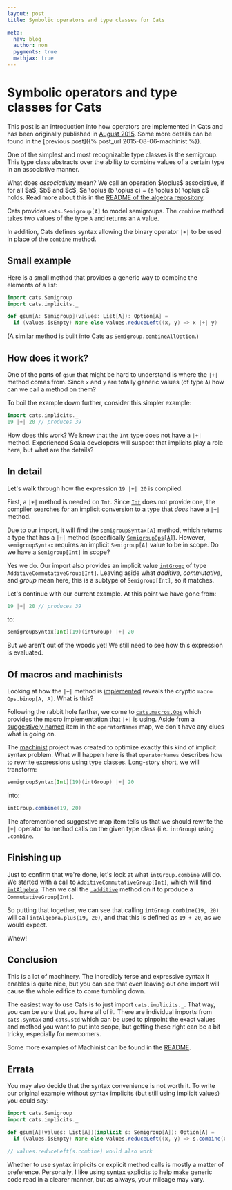 ```yaml
---
layout: post
title: Symbolic operators and type classes for Cats

meta:
  nav: blog
  author: non
  pygments: true
  mathjax: true
---
```


Symbolic operators and type classes for Cats
============================================

This post is an introduction into how operators are implemented in Cats and has been originally published in [August 2015](https://gist.github.com/non/3abdb35a72c39276d3d9).
Some more details can be found in the [previous post]({% post_url 2015-08-06-machinist %}).

One of the simplest and most recognizable type classes is the semigroup.
This type class abstracts over the ability to combine values of a certain
type in an associative manner.

<div class="side-note">
  What does <em>associativity</em> mean?
  We call an operation $\oplus$ associative, if for all $a$, $b$ and $c$, $a \oplus (b \oplus c) = (a \oplus b) \oplus c$ holds.
  Read more about this in the <a href="https://github.com/non/algebra#algebraic-properties-and-terminology">README of the algebra repository</a>.
</div>

Cats provides `cats.Semigroup[A]` to model semigroups.
The `combine` method takes two values of the type `A` and returns an `A` value.

In addition, Cats defines syntax allowing the binary operator `|+|` to be
used in place of the `combine` method.

Small example
-------------

Here is a small method that provides a generic way to combine the elements
of a list:

```scala
import cats.Semigroup
import cats.implicits._

def gsum[A: Semigroup](values: List[A]): Option[A] =
  if (values.isEmpty) None else values.reduceLeft((x, y) => x |+| y)
```

(A similar method is built into Cats as `Semigroup.combineAllOption`.)

How does it work?
-----------------

One of the parts of `gsum` that might be hard to understand is where
the `|+|` method comes from. Since `x` and `y` are totally generic values
(of type `A`) how can we call a method on them?

To boil the example down further, consider this simpler example:

```scala
import cats.implicits._
19 |+| 20 // produces 39
```

How does this work? We know that the `Int` type does not have a `|+|` method.
Experienced Scala developers will suspect that implicits play a role here,
but what are the details?

In detail
---------

Let's walk through how the expression `19 |+| 20` is compiled.

First, a `|+|` method is needed on `Int`. Since
[`Int`](https://github.com/scala/scala/blob/v2.11.7/src/library/scala/Int.scala)
does not provide one, the compiler searches for an implicit conversion to a
type that *does* have a `|+|` method.

Due to our import, it will find the
[`semigroupSyntax[A]`](https://github.com/non/cats/blob/82dbf4076572dfbb6e29dd49875f5e5d929f80be/core/src/main/scala/cats/syntax/semigroup.scala#L8)
method, which returns a type that has a `|+|` method (specifically
[`SemigroupOps[A]`](https://github.com/non/cats/blob/82dbf4076572dfbb6e29dd49875f5e5d929f80be/core/src/main/scala/cats/syntax/semigroup.scala#L12)).
However, `semigroupSyntax` requires an implicit `Semigroup[A]` value to be in scope.
Do we have a `Semigroup[Int]` in scope?

Yes we do. Our import also provides an implicit value [`intGroup`](https://github.com/non/cats/blob/82dbf4076572dfbb6e29dd49875f5e5d929f80be/std/src/main/scala/cats/std/anyval.scala#L23)
of type `AdditiveCommutativeGroup[Int]`. Leaving aside what *additive*, *commutative*,
and *group* mean here, this is a subtype of `Semigroup[Int]`, so it matches.

Let's continue with our current example. At this point we have gone from:

```scala
19 |+| 20 // produces 39
```

to:

```scala
semigroupSyntax[Int](19)(intGroup) |+| 20
```

But we aren't out of the woods yet! We still need to see how this expression
is evaluated.

Of macros and machinists
------------------------

Looking at how the `|+|` method is
[implemented](https://github.com/non/cats/blob/82dbf4076572dfbb6e29dd49875f5e5d929f80be/core/src/main/scala/cats/syntax/semigroup.scala#L13)
reveals the cryptic `macro Ops.binop[A, A]`. What is this?

Following the rabbit hole farther, we come to
[`cats.macros.Ops`](https://github.com/non/cats/blob/82dbf4076572dfbb6e29dd49875f5e5d929f80be/macros/src/main/scala/cats/macros/Ops.scala#L6)
which provides the macro implementation that `|+|` is using. Aside from a
[suggestively named](https://github.com/non/cats/blob/82dbf4076572dfbb6e29dd49875f5e5d929f80be/macros/src/main/scala/cats/macros/Ops.scala#L18)
item in the `operatorNames` map, we don't have any clues what is going on.

The [machinist](https://github.com/typelevel/machinist) project was created
to optimize exactly this kind of implicit syntax problem. What will happen here
is that `operatorNames` describes how to rewrite expressions using type
classes. Long-story short, we will transform:

```scala
semigroupSyntax[Int](19)(intGroup) |+| 20
```

into:

```scala
intGroup.combine(19, 20)
```

The aforementioned suggestive map item tells us that we should rewrite the `|+|` operator
to method calls on the given type class (i.e. `intGroup`) using `.combine`.

Finishing up
------------

Just to confirm that we're done, let's look at what `intGroup.combine` will do.
We started with a call to `AdditiveCommutativeGroup[Int]`, which will find
[`intAlgebra`](https://github.com/non/algebra/blob/v0.3.1/std/shared/src/main/scala/algebra/std/int.scala#L12).
Then we call the [`.additive`](https://github.com/non/algebra/blob/v0.3.1/core/src/main/scala/algebra/ring/Additive.scala#L93)
method on it to produce a `CommutativeGroup[Int]`.

So putting that together, we can see that calling `intGroup.combine(19, 20)`
will call `intAlgebra.plus(19, 20)`, and that this is defined as `19 + 20`,
as we would expect.

Whew!

Conclusion
----------

This is a lot of machinery. The incredibly terse and expressive syntax it
enables is quite nice, but you can see that even leaving out one import
will cause the whole edifice to come tumbling down.

The easiest way to use Cats is to just import `cats.implicits._`. That
way, you can be sure that you have all of it. There are individual imports
from `cats.syntax` and `cats.std` which can be used to pinpoint the exact
values and method you want to put into scope, but getting these right
can be a bit tricky, especially for newcomers.

Some more examples of Machinist can be found in the [README](https://github.com/typelevel/machinist/blob/v0.4.1/README.md#examples).

Errata
------

You may also decide that the syntax convenience is not worth it. To write our
original example without syntax implicits (but still using implicit values)
you could say:

```scala
import cats.Semigroup
import cats.implicits._

def gsum[A](values: List[A])(implicit s: Semigroup[A]): Option[A] =
  if (values.isEmpty) None else values.reduceLeft((x, y) => s.combine(x, y))

// values.reduceLeft(s.combine) would also work
```

Whether to use syntax implicits or explicit method calls is mostly a matter
of preference. Personally, I like using syntax explicits to help make generic
code read in a clearer manner, but as always, your mileage may vary.
